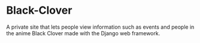 # Black-Clover

A private site that lets people view information such as events and people in the anime Black Clover made with the Django web framework.
